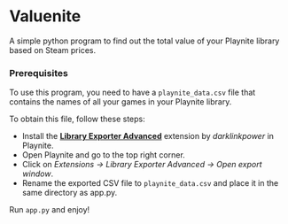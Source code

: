 # Valuenite
A simple python program to find out the total value of your Playnite library based on Steam prices.

### Prerequisites
To use this program, you need to have a `playnite_data.csv` file that contains the names of all your games in your Playnite library.

To obtain this file, follow these steps:
- Install the [**Library Exporter Advanced**](https://github.com/darklinkpower/PlayniteExtensionsCollection) extension by *darklinkpower* in Playnite.
- Open Playnite and go to the top right corner.
- Click on *Extensions -> Library Exporter Advanced -> Open export window*.
- Rename the exported CSV file to `playnite_data.csv` and place it in the same directory as app.py.

Run `app.py` and enjoy!
